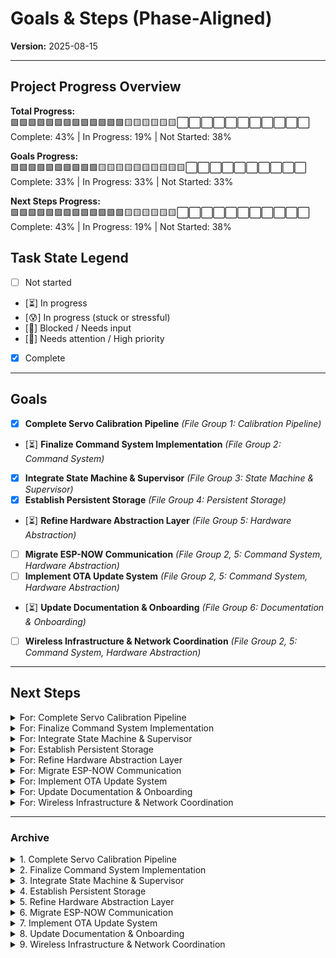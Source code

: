 # Goals & Steps (Phase-Aligned)
<!-- markdownlint-disable-file MD033 -->
**Version:** 2025-08-15

---

## Project Progress Overview

**Total Progress:**  
🟩🟩🟩🟩🟩🟩🟩🟩🟩🟩🟩🟩🟩🟨🟨🟨🟨🟨🟨⬜⬜⬜⬜⬜⬜⬜⬜⬜⬜⬜  
Complete: 43% | In Progress: 19% | Not Started: 38%

**Goals Progress:**  
🟩🟩🟩🟩🟩🟩🟩🟩🟩🟩🟨🟨🟨🟨🟨🟨🟨🟨🟨🟨⬜⬜⬜⬜⬜⬜⬜⬜⬜⬜  
Complete: 33% | In Progress: 33% | Not Started: 33%

**Next Steps Progress:**  
🟩🟩🟩🟩🟩🟩🟩🟩🟩🟩🟩🟩🟩🟨🟨🟨🟨🟨🟨⬜⬜⬜⬜⬜⬜⬜⬜⬜⬜⬜  
Complete: 43% | In Progress: 19% | Not Started: 38%

## Task State Legend

- [ ] Not started
- [⏳] In progress
- [😰] In progress (stuck or stressful)
- [🧩] Blocked / Needs input
- [🚩] Needs attention / High priority
- [x] Complete

---

## Goals

- [x] **Complete Servo Calibration Pipeline** *(File Group 1: Calibration Pipeline)*
- [⏳] **Finalize Command System Implementation** *(File Group 2: Command System)*
- [x] **Integrate State Machine & Supervisor** *(File Group 3: State Machine & Supervisor)*
- [x] **Establish Persistent Storage** *(File Group 4: Persistent Storage)*
- [⏳] **Refine Hardware Abstraction Layer** *(File Group 5: Hardware Abstraction)*
- [ ] **Migrate ESP-NOW Communication** *(File Group 2, 5: Command System, Hardware Abstraction)*
- [ ] **Implement OTA Update System** *(File Group 2, 5: Command System, Hardware Abstraction)*
- [⏳] **Update Documentation & Onboarding** *(File Group 6: Documentation & Onboarding)*
- [ ] **Wireless Infrastructure & Network Coordination** *(File Group 2, 5: Command System, Hardware Abstraction)*

---

## Next Steps

<details>
<summary>For: Complete Servo Calibration Pipeline</summary>

- [ ] Document calibration workflow

</details>

<details>
<summary>For: Finalize Command System Implementation</summary>

- [x] Command System Core

- [ ] Add missing command definitions
- [⏳] Command Handlers
  - [⏳] Add query support:
    - [⏳] MOVE
    - [⏳] CAL
- [⏳] Safety & Consistency
  - [⏳] Implement universal error code map for consistent error responses
  - [⏳] Ensure all command responses are terse, consistent, and include error codes
    - [ ] Include error codes
- [⏳] Documentation
  - [⏳] Document AT command and broadcast payload formats in code and docs
    - [⏳] MOVE documentation
    - [⏳] SMOOTH_STOP documentation
    - [⏳] PARK documentation
    - [⏳] HOME documentation
    - [⏳] E_STOP documentation
    - [⏳] CAL documentation
    - [⏳] NODE documentation
    - [⏳] OTA documentation
  - [⏳] Maintain a central documentation standard for each command

</details>

<details>
<summary>For: Integrate State Machine & Supervisor</summary>
</details>

<details>
<summary>For: Establish Persistent Storage</summary>

- [⏳] Persistent Storage & Serialization
  - [⏳] Expand use of template-based storage and serialization for persistent data
  - [⏳] Add diagnostic/test commands for hardware and storage modules
  - [⏳] Finalize and validate flash storage routines for calibration data
    - [ ] Boot-time retrieval
    - [ ] Integrity checks
    - [⏳] Ensure persistent storage of calibration data via `NVSManager`

</details>

<details>
<summary>For: Refine Hardware Abstraction Layer</summary>

- [⏳] Hardware Modules
  - [⏳] Test hardware abstraction with real devices
  - [ ] Add inline comments for hardware logic
  - [⏳] StepperController
    - [ ] Ensure Drive Coordinator project implements angular steering velocity safety checks
    - [🧩] Integrate servo and stepper motion into custom AT command interface
    - [⏳] Implement stepper controller module
      - [⏳] Validate signal timing and pulse width
        - [ ]Set PPS to <=8000 Hz for 1.2m/s drive rate
        - [⏳] Implement PPS based control of velocity/acceleration etc. for linear relationship.
        - [x] Perform advanced mathematical analysis for movement requirements.
    - [⏳] Implement MKS-TMC2160-OC (SPI Mode)
      - [⏳] Tier 1: Planning, Documentation & Study
        - [x] Compare DM542T and TMC2160 for torque, braking, and control modes
        - [x] Document pin budgeting and SPI requirements for TMC2160
        - [x] Expand pinout table to show legacy and repurposed SPI assignments
        - [x] Analyze passive vs. active braking modes and document engineering context
        - [x] Clarify DIP switch vs. SPI register precedence
        - [x] Reference TMC2160 datasheet for register map and SPI protocol
        - [ ] Review TMC2160 datasheet and MKS board schematic
        - [ ] Identify and document all relevant SPI registers
          - [ ] GCONF  — Global configuration register (enables/disables core features, sets interface modes)
          - [ ] IHOLD_IRUN  — Motor current control (sets run/hold currents and timings)
          - [ ] CHOPCONF  — Chopper configuration (controls microstepping, spreadCycle/stealthChop, blank time, etc.)
          - [ ] DRV_STATUS  — Driver status and diagnostics (reports errors, stall, overtemperature, short detection)
          - [ ] PWMCONF  — PWM mode configuration (controls PWM amplitude, gradient, and switching)
          - [ ] SGTHRS  — StallGuard threshold (sets sensitivity for stall detection and load measurement)
        - [ ] Prioritize register study: 
          - [ ] GCONF
          - [ ] IHOLD_IRUN
          - [ ] CHOPCONF
          - [ ] DRV_STATUS
          - [ ] others as needed
      - [ ] Tier 2: Hardware Rewiring & Pin Assignment
        - [x] Map ESP32-C3 Super Mini pins for SPI (MOSI, MISO, SCK, CS)
        - [ ] Desolder/remove Step/Dir-related MOSFETs, transistors, and resistors as needed
        - [ ] Verify PCB traces for SPI signal integrity
        - [ ] Add connector/wiring for each SPI pin (JST or secure Dupont + strain relief)
        - [ ] Document pinout changes in README and schematic
      - [ ] Tier 3: Firmware Boot & SPI Initialization
        - [ ] Implement SPI initialization in firmware (set SPI mode, speed, CS polarity)
        - [ ] On boot, write safe defaults to 
          - [ ] GCONF
          - [ ] IHOLD_IRUN
          - [ ] CHOPCONF
        - [ ] Read back DRV_STATUS to confirm communication
        - [ ] Log all SPI transactions for debugging
      - [ ] Tier 4: Feature Enablement & Safety
        - [ ] Enable key features after boot (microstepping, current control, SpreadCycle/StealthChop, StallGuard)
        - [ ] Implement error handling and fallback to DIP switch defaults if SPI fails
        - [ ] Validate braking and motion profile logic with new driver
      - [ ] Tier 5: Testing, Documentation, & Milestones
        - [ ] Test SPI communication and driver response (read/write registers)
        - [ ] Validate stepper motion, torque, and braking performance
        - [ ] Update documentation and onboarding guides for new hardware and firmware
        - [ ] Add troubleshooting steps for SPI wiring, register settings, and driver faults
        - [ ] Milestone: "MKS-TMC2160-OC SPI migration complete, validated, and documented"

</details>

<details>
<summary>For: Migrate ESP-NOW Communication</summary>

- [⏳] Migrate ESP-NOW and OTAUpdater from anchor node codebase
- [ ] Implement ESP-NOW handlers in relevant modules:
  - [ ] Anchor Nodes
  - [ ] Leg Controller
  - [ ] Central Coordinator
- [ ] Validate communication reliability

</details>

<details>
<summary>For: Implement OTA Update System</summary>

- [ ] Design OTA update workflow
- [ ] Integrate OTA logic into command system
- [ ] Test OTA update process
  - [ ] Validate OTA triggers via AT command
  - [ ] Test OTA update on all node types
  - [ ] Document OTA update process

</details>

<details>
<summary>For: Update Documentation & Onboarding</summary>

- [ ] Add missing documentation for new modules
- [ ] Standardize formatting across docs
- [ ] Develop mock modules for test builds
- [ ] Refine broadcast message parsing and payload validation for edge cases

</details>

<details>
<summary>For: Wireless Infrastructure & Network Coordination</summary>

- [ ] Implement Modular Communication Manager class
  - [ ] Support runtime switching between ESP-NOW and WiFi Station mode
  - [ ] Maintain MAC address table and device registry
  - [ ] Synchronize mode changes across all devices
- [ ] Integrate debugging workflow (WiFi Station mode, TCP/IP logging)
- [ ] Implement security/authentication for remote connections
- [ ] Document integration patterns for UWB, anchor nodes, and central coordinator
- [ ] Test wireless mode switching and reliability

</details>

---

### Archive

<details>
<summary>1. Complete Servo Calibration Pipeline</summary>

- Persistent Storage & Serialization
  - [x] Add flash storage for calibration data, including center pulse time, backlash offset, fit results, and per-magnet residuals
- Calibration Logic & Validation
  - [x] Complete servo calibration and verify results
  - [x] Troubleshoot and verify calibration pipeline:
    - [x] Diagnose Hall sensor ISR event propagation
    - [x] Debug sweep event mapping and PWM-to-magnet index logic
    - [x] Fix calibration summary calculation and state handling
    - [x] Add and interpret debug prints for sweep arrays and summary struct
    - [x] Correct summary validation flag assignment
    - [x] Confirm event-to-summary traceability
    - [x] Document troubleshooting steps and lessons learned
  - [x] Review and validate calibration logic in `ServoCalibration.cpp/h`

</details>

<details>
<summary>2. Finalize Command System Implementation</summary>

- Command System Core
  - [x] Audit command parsing and dispatch in `CommandFactory`, `CommandParser`, `CommandDispatcher`  
  - [x] Test serial input handling
  - [x] Ensure command parser is modular and future-proof for new command types and parameter formats
  - [x] Refactor command processing to strip AT+ from cmd.command and parse '='/'?' into a cmd.type field
  - [x] Define and document a `CommandFactory` for all supported commands
  - [x] Ensure all commands use consistent parameter mapping and error code conventions
  - [x] Implement dynamic command registration in CommandDispatcher (optional)

- Safety & Consistency
  - [x] Implement default error responses (`+ERR:UNSUPPORTED_COMMAND_MODE`)
  - [x] Implement interlocks: E-stop overrides all, calibration blocks movement, and both require specific states/modes
  - [x] Restrict access to critical commands in maintenance mode
  - [x] Only allow entering maintenance mode when safely parked
  - [x] Ensure query responses are always in a consistent, parseable format
  
- Ensure all command responses are terse, consistent, and include error codes
  - [x] Terse and consistent
  
- [x] Modular differentiation of action, set, and query modes
- Add query support
  - [x] SMOOTH_STOP
  - [x] PARK
  - [x] HOME
  - [x] E_STOP
  - [x] NODE
- [x] Implement command handlers:
  - [x] MOVE
  - [x] SMOOTH_STOP
  - [x] PARK
  - [x] HOME
  - [x] E_STOP
  - [x] CAL
  - [x] OTA
- [x] Add slew parameter support to SMOOTH_STOP command
- [x] Refactor commands to use unified handlers, supporting action, set, and query modes
- [x] Reassign the "VERIFY_NVS" command to be handled as the calibration query mode

</details>

<details>
<summary>3. Integrate State Machine & Supervisor</summary>

- [x] Prototype SystemState state machine in LegSupervisor
- [x] Refactor boot logic from *begin() to state machine
- [x] Implement HOME command for external use and internal self injection
- [x] Refactor state transitions in `LegSupervisor` and `ROBT_Leg_Controller.ino`

</details>

<details>
<summary>4. Establish Persistent Storage</summary>

- Persistent Storage & Serialization
  - Finalize and validate flash storage routines for calibration data, including boot-time retrieval and integrity checks
    - [x] Validate serialization/deserialization logic for calibration summaries
- [x] Implement NVSManager and FlashStorageTypes
- [x] Validate data retention across reboots
- [x] Add flash storage for calibration data

</details>

<details>
<summary>5. Refine Hardware Abstraction Layer</summary>

- Hardware Modules
  - Review and optimize:
    - [x] DriveConfig
    - [x] HallSensorHandler
    - [x] ServoController
- [x] Node Addressing & Broadcast
  - [x] Implement hardware-based node addressing via address pins
  - [x] Support advanced broadcast AT command payloads with per-node and all-node parameter blocks
- [x] Servo Slew & Fade
  - [x] Replace static LEDC fade time calculation with parameterized slew time
  - [x] Refactor fade time logic in ServoController to accept direct values from commands
- Implement stepper controller module
  - [x] Verify power supply voltage and current rating before powering up
  - [x] Physically check and document signal/motor wire separation for noise immunity
  - [x] Document DM542T DIP switch settings for microstep and current
  - [x] Confirm and record standstill current DIP switch (SW4) setting

</details>

<details>
<summary>6. Migrate ESP-NOW Communication</summary>

[x] Design migration plan for ESP-NOW protocol
</details>

<details>
<summary>7. Implement OTA Update System</summary>
</details>

<details>
<summary>8. Update Documentation & Onboarding</summary>

- [x] Review and update `Project_Context.md`, onboarding guides
- [x] Archive legacy files and update documentation to reflect new modular practices
- [x] Expand onboarding and context documentation to reference new file groups and archiving practices
- [x] Expand onboarding documentation to clarify agent-driven review and fallback patch process
- [x] Add explicit workflow step for agent to present actionable suggestions and code blocks when automation fails
- [x] Write unit tests for command dispatcher and registration logic

</details>

<details>
<summary>9. Wireless Infrastructure & Network Coordination</summary>
</details>
